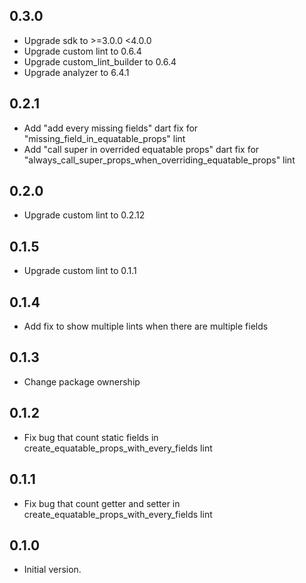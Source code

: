## 0.3.0

- Upgrade sdk to >=3.0.0 <4.0.0
- Upgrade custom lint to 0.6.4
- Upgrade custom_lint_builder to 0.6.4
- Upgrade analyzer to 6.4.1

## 0.2.1

- Add "add every missing fields" dart fix for "missing_field_in_equatable_props" lint
- Add "call super in overrided equatable props" dart fix for "always_call_super_props_when_overriding_equatable_props" lint

## 0.2.0

- Upgrade custom lint to 0.2.12

## 0.1.5

- Upgrade custom lint to 0.1.1

## 0.1.4

- Add fix to show multiple lints when there are multiple fields

## 0.1.3

- Change package ownership

## 0.1.2

- Fix bug that count static fields in create_equatable_props_with_every_fields lint

## 0.1.1

- Fix bug that count getter and setter in create_equatable_props_with_every_fields lint

## 0.1.0

- Initial version.
